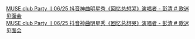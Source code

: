   
[MUSE club Party 丨06/25 抖音神曲明星秀《回忆总想哭》演唱者 - 彭清 # 歌迷见面会](http://www.dianyue.me/archives/840/0ked8ff3v29fc7br/)  
[MUSE club Party 丨06/25 抖音神曲明星秀《回忆总想哭》演唱者 - 彭清 # 歌迷见面会](http://www.dianyue.me/archives/855/35sumqjmh6yxhe2e/)